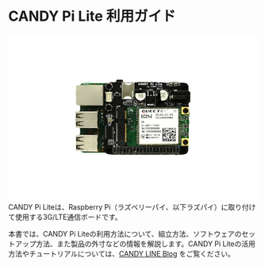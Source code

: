# CANDY Pi Lite 利用ガイド



![](/assets/candy-pi-lite-birdview-small.png)CANDY Pi Liteは、Raspberry Pi（ラズベリーパイ、以下ラズパイ）に取り付けて使用する3G/LTE通信ボードです。

本書では、CANDY Pi Liteの利用方法について、組立方法、ソフトウェアのセットアップ方法、また製品の外寸などの情報を解説します。CANDY Pi Liteの活用方法やチュートリアルについては、[CANDY LINE Blog](http://candy-line.tumblr.com/candy-pi-lite) をご覧ください。

